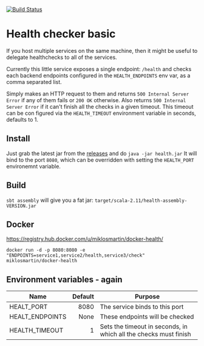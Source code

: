 [![Build Status](https://travis-ci.org/ExpatConnect/health.svg)](https://travis-ci.org/ExpatConnect/health)

# Health checker basic

If you host multiple services on the same machine, then it might be useful to delegate healthchecks to all of the services.

Currently this little service exposes a single endpoint: `/health` and checks each backend endpoints configured in the `HEALTH_ENDPOINTS` env var, as a comma separated list.

Simply makes an HTTP request to them and returns `500 Internal Server Error` if any of them fails or `200 OK` otherwise.
Also returns `500 Internal Server Error` if it can't finish all the checks in a given timeout. This timeout can be con figured via the `HEALTH_TIMEOUT` environment variable in seconds, defaults to 1.

## Install

Just grab the latest jar from the [releases](https://github.com/ExpatConnect/health/releases) and do `java -jar health.jar`
It will bind to the port `8080`, which can be overridden with setting the `HEALTH_PORT` environemnt variable.

## Build

`sbt assembly` will give you a fat jar: `target/scala-2.11/health-assembly-VERSION.jar`

## Docker

https://registry.hub.docker.com/u/miklosmartin/docker-health/

`docker run -d -p 8080:8080 -e "ENDPOINTS=service1,service2/health,service3/check" miklosmartin/docker-health`

## Environment variables - again

| Name            | Default | Purpose                                                          |
|-----------------|--------:|------------------------------------------------------------------|
| HEALT_PORT      | 8080    | The service binds to this port                                   |
| HEALT_ENDPOINTS | None    | These endpoints will be checked                                  |
| HEALTH_TIMEOUT  | 1       | Sets the timeout in seconds, in which all the checks must finish |
